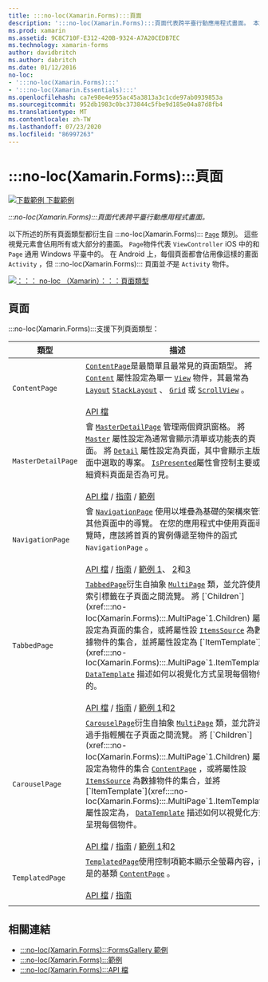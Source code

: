 ```yaml
---
title: :::no-loc(Xamarin.Forms):::頁面
description: ':::no-loc(Xamarin.Forms):::頁面代表跨平臺行動應用程式畫面。 本文列出包含在中的頁面 :::no-loc(Xamarin.Forms)::: 。'
ms.prod: xamarin
ms.assetid: 9C8C710F-E312-420B-9324-A7A20CEDB7EC
ms.technology: xamarin-forms
author: davidbritch
ms.author: dabritch
ms.date: 01/12/2016
no-loc:
- ':::no-loc(Xamarin.Forms):::'
- ':::no-loc(Xamarin.Essentials):::'
ms.openlocfilehash: ca7e98e4e955ac45a3813a3c1cde97ab0939853a
ms.sourcegitcommit: 952db1983c0bc373844c5fbe9d185e04a87d8fb4
ms.translationtype: MT
ms.contentlocale: zh-TW
ms.lasthandoff: 07/23/2020
ms.locfileid: "86997263"
---
```

# <a name="no-locxamarinforms-pages"></a>:::no-loc(Xamarin.Forms):::頁面

[![下載範例](~/media/shared/download.png) 下載範例](https://docs.microsoft.com/samples/xamarin/xamarin-forms-samples/formsgallery/)

_:::no-loc(Xamarin.Forms):::頁面代表跨平臺行動應用程式畫面。_

以下所述的所有頁面類型都衍生自 :::no-loc(Xamarin.Forms)::: [`Page`](xref::::no-loc(Xamarin.Forms):::.Page) 類別。 這些視覺元素會佔用所有或大部分的畫面。 `Page`物件代表 `ViewController` iOS 中的和 `Page` 通用 Windows 平臺中的。 在 Android 上，每個頁面都會佔用像這樣的畫面 `Activity` ，但 :::no-loc(Xamarin.Forms)::: 頁面並*不*是 `Activity` 物件。

[![：：： no-loc （Xamarin）：：：頁面類型](pages-images/pages-sml.png)](pages-images/pages.png#lightbox "：：： no-loc （Xamarin）：：：頁面類型")

## <a name="pages"></a>頁面

:::no-loc(Xamarin.Forms):::支援下列頁面類型：

| 類型 | 描述 | 外觀 |
| --- | --- | --- |
| `ContentPage` | [`ContentPage`](xref::::no-loc(Xamarin.Forms):::.ContentPage)是最簡單且最常見的頁面類型。 將 [`Content`](xref::::no-loc(Xamarin.Forms):::.ContentPage.Content) 屬性設定為單一 [`View`](views.md) 物件，其最常為 [`Layout`](layouts.md) [`StackLayout`](xref::::no-loc(Xamarin.Forms):::.StackLayout) 、 [`Grid`](xref::::no-loc(Xamarin.Forms):::.Grid) 或 [`ScrollView`](xref::::no-loc(Xamarin.Forms):::.ScrollView) 。<br /><br />[API 檔](xref::::no-loc(Xamarin.Forms):::.ContentPage) | [![ContentPage 範例](pages-images/ContentPage.png "ContentPage 範例")](pages-images/ContentPage-Large.png#lightbox "ContentPage 範例")<br />[此頁面](https://github.com/xamarin/xamarin-forms-samples/blob/master/FormsGallery/FormsGallery/FormsGallery/CodeExamples/ContentPageDemoPage.cs)  /  的 c # 程式碼[XAML 頁面](https://github.com/xamarin/xamarin-forms-samples/blob/master/FormsGallery/FormsGallery/FormsGallery/XamlExamples/ContentPageDemoPage.xaml) |
| `MasterDetailPage` | 會 [`MasterDetailPage`](xref::::no-loc(Xamarin.Forms):::.MasterDetailPage) 管理兩個資訊窗格。 將 [`Master`](xref::::no-loc(Xamarin.Forms):::.MasterDetailPage.Master) 屬性設定為通常會顯示清單或功能表的頁面。 將 [`Detail`](xref::::no-loc(Xamarin.Forms):::.MasterDetailPage.Detail) 屬性設定為頁面，其中會顯示主版頁面中選取的專案。 [`IsPresented`](xref::::no-loc(Xamarin.Forms):::.MasterDetailPage.IsPresented)屬性會控制主要或詳細資料頁面是否為可見。<br /><br />[API 檔](xref::::no-loc(Xamarin.Forms):::.MasterDetailPage)  / [指南](~/xamarin-forms/app-fundamentals/navigation/master-detail-page.md)  / [範例](https://docs.microsoft.com/samples/xamarin/xamarin-forms-samples/navigation-masterdetailpage) | [![MasterDetailPage 範例](pages-images/MasterDetailPage.png "MasterDetailPage 範例")](pages-images/MasterDetailPage-Large.png#lightbox "MasterDetailPage 範例")<br />[此頁面](https://github.com/xamarin/xamarin-forms-samples/blob/master/FormsGallery/FormsGallery/FormsGallery/CodeExamples/MasterDetailPageDemoPage.cs)  /  的 c # 程式碼具有[程式碼後](https://github.com/xamarin/xamarin-forms-samples/blob/master/FormsGallery/FormsGallery/FormsGallery/XamlExamples/MasterDetailPageDemoPage.xaml.cs)置的[XAML 頁面](https://github.com/xamarin/xamarin-forms-samples/blob/master/FormsGallery/FormsGallery/FormsGallery/XamlExamples/MasterDetailPageDemoPage.xaml) |
| `NavigationPage` | 會 [`NavigationPage`](xref::::no-loc(Xamarin.Forms):::.NavigationPage) 使用以堆疊為基礎的架構來管理其他頁面中的導覽。 在您的應用程式中使用頁面導覽時，應該將首頁的實例傳遞至物件的函式 `NavigationPage` 。<br /><br />[API 檔](xref::::no-loc(Xamarin.Forms):::.NavigationPage)  / [指南](~/xamarin-forms/app-fundamentals/navigation/hierarchical.md)  / [範例 1](https://docs.microsoft.com/samples/xamarin/xamarin-forms-samples/navigation-hierarchical)、 [2](https://docs.microsoft.com/samples/xamarin/xamarin-forms-samples/navigation-passingdata)和[3](https://docs.microsoft.com/samples/xamarin/xamarin-forms-samples/navigation-loginflow)  | [![NavigationPage 範例](pages-images/NavigationPage.png "NavigationPage 範例")](pages-images/NavigationPage-Large.png#lightbox "NavigationPage 範例")<br />[此頁面](https://github.com/xamarin/xamarin-forms-samples/blob/master/FormsGallery/FormsGallery/FormsGallery/CodeExamples/NavigationPageDemoPage.cs)  /  的 c # 程式碼具有程式[代碼 = 後](https://github.com/xamarin/xamarin-forms-samples/blob/master/FormsGallery/FormsGallery/FormsGallery/XamlExamples/NavigationPageDemoPage.xaml.cs)置的[XAML 頁面](https://github.com/xamarin/xamarin-forms-samples/blob/master/FormsGallery/FormsGallery/FormsGallery/XamlExamples/NavigationPageDemoPage.xaml) |
| `TabbedPage` | [`TabbedPage`](xref::::no-loc(Xamarin.Forms):::.TabbedPage)衍生自抽象 [`MultiPage`](xref::::no-loc(Xamarin.Forms):::.MultiPage`1) 類，並允許使用索引標籤在子頁面之間流覽。 將 [`Children`](xref::::no-loc(Xamarin.Forms):::.MultiPage`1.Children) 屬性設定為頁面的集合，或將屬性設 [`ItemsSource`](xref::::no-loc(Xamarin.Forms):::.MultiPage`1.ItemsSource) 為數據物件的集合，並將屬性設定為 [`ItemTemplate`](xref::::no-loc(Xamarin.Forms):::.MultiPage`1.ItemTemplate) [`DataTemplate`](xref::::no-loc(Xamarin.Forms):::.DataTemplate) 描述如何以視覺化方式呈現每個物件的。<br /><br />[API 檔](xref::::no-loc(Xamarin.Forms):::.TabbedPage)  / [指南](~/xamarin-forms/app-fundamentals/navigation/tabbed-page.md)  / [範例 1](https://docs.microsoft.com/samples/xamarin/xamarin-forms-samples/navigation-tabbedpage)和[2](https://docs.microsoft.com/samples/xamarin/xamarin-forms-samples/navigation-tabbedpagewithnavigationpage) | [![TabbedPage 範例](pages-images/TabbedPage.png "TabbedPage 範例")](pages-images/TabbedPage-Large.png#lightbox "TabbedPage 範例")<br />[此頁面](https://github.com/xamarin/xamarin-forms-samples/blob/master/FormsGallery/FormsGallery/FormsGallery/CodeExamples/TabbedPageDemoPage.cs)  /  的 c # 程式碼[XAML 頁面](https://github.com/xamarin/xamarin-forms-samples/blob/master/FormsGallery/FormsGallery/FormsGallery/XamlExamples/TabbedPageDemoPage.xaml) |
| `CarouselPage` | [`CarouselPage`](xref::::no-loc(Xamarin.Forms):::.CarouselPage)衍生自抽象 [`MultiPage`](xref::::no-loc(Xamarin.Forms):::.MultiPage`1) 類，並允許透過手指輕觸在子頁面之間流覽。 將 [`Children`](xref::::no-loc(Xamarin.Forms):::.MultiPage`1.Children) 屬性設定為物件的集合 [`ContentPage`](xref::::no-loc(Xamarin.Forms):::.ContentPage) ，或將屬性設 [`ItemsSource`](xref::::no-loc(Xamarin.Forms):::.MultiPage`1.ItemsSource) 為數據物件的集合，並將 [`ItemTemplate`](xref::::no-loc(Xamarin.Forms):::.MultiPage`1.ItemTemplate) 屬性設定為， [`DataTemplate`](xref::::no-loc(Xamarin.Forms):::.DataTemplate) 描述如何以視覺化方式呈現每個物件。<br /><br />[API 檔](xref::::no-loc(Xamarin.Forms):::.CarouselPage)  / [指南](~/xamarin-forms/app-fundamentals/navigation/carousel-page.md)  / [範例 1](https://docs.microsoft.com/samples/xamarin/xamarin-forms-samples/navigation-carouselpage)和[2](https://docs.microsoft.com/samples/xamarin/xamarin-forms-samples/navigation-carouselpagetemplate) | [![CarouselPage 範例](pages-images/CarouselPage.png "CarouselPage 範例")](pages-images/CarouselPage-Large.png#lightbox "CarouselPage 範例")<br />[此頁面](https://github.com/xamarin/xamarin-forms-samples/blob/master/FormsGallery/FormsGallery/FormsGallery/CodeExamples/CarouselPageDemoPage.cs)  /  的 c # 程式碼[XAML 頁面](https://github.com/xamarin/xamarin-forms-samples/blob/master/FormsGallery/FormsGallery/FormsGallery/XamlExamples/CarouselPageDemoPage.xaml) |
| `TemplatedPage` | [`TemplatedPage`](xref::::no-loc(Xamarin.Forms):::.TemplatedPage)使用控制項範本顯示全螢幕內容，而是的基類 [`ContentPage`](xref::::no-loc(Xamarin.Forms):::.ContentPage) 。<br /><br />[API 檔](xref::::no-loc(Xamarin.Forms):::.TemplatedPage)  / [指南](~/xamarin-forms/app-fundamentals/templates/control-template.md) | [![TemplatedPage 範例](pages-images/TemplatedPage.png "TemplatedPage 範例")](pages-images/TemplatedPage.png "TemplatedPage 範例") |
|     |     |     |

## <a name="related-links"></a>相關連結

- [:::no-loc(Xamarin.Forms):::FormsGallery 範例](https://docs.microsoft.com/samples/xamarin/xamarin-forms-samples/formsgallery)
- [:::no-loc(Xamarin.Forms):::範例](https://docs.microsoft.com/samples/browse/?products=xamarin&term=:::no-loc(Xamarin.Forms):::)
- [:::no-loc(Xamarin.Forms):::API 檔](https://docs.microsoft.com/dotnet/api/xamarin.forms?view=xamarin-forms)
